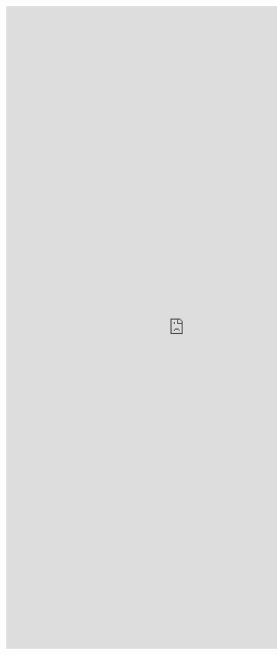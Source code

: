 <iframe src="https://www.dartfish.tv/Embed?CR=p191137c538596m7991142&VW=480&VH=854&sh=li&aid=adf54d1e-b3dc-4cbd-a3bf-048cbd134321" width="960" height="1738" frameborder="0" allowfullscreen ></iframe>
